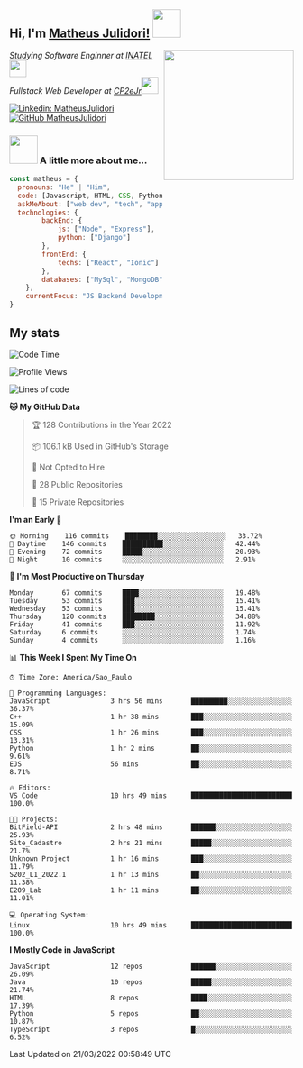 <h2> Hi, I'm <a href="https://matheusjulidori.github.io" target="_blank">Matheus Julidori!</a> <img src="https://media.giphy.com/media/12oufCB0MyZ1Go/giphy.gif" width="50"></h2>
<img align='right' src="https://media.giphy.com/media/3oKIPnAiaMCws8nOsE/giphy.gif" width="230" height="auto">
<p><em>Studying Software Enginner at <a href="http://www.inatel.br" target="_blank">INATEL</a><img src="https://media.giphy.com/media/fYSnHlufseco8Fh93Z/giphy.gif" width="30"></br>
  Fullstack Web Developer at <a href="http://www.cp2ejr.com.br" target="_blank">CP2eJr</a><img src="https://media.giphy.com/media/WUlplcMpOCEmTGBtBW/giphy.gif" width="30"> 
</em></p>

[![Linkedin: MatheusJulidori](https://img.shields.io/badge/-MatheusJulidori-blue?style=flat-square&logo=Linkedin&logoColor=white&link=https://www.linkedin.com/in/MatheusJulidori/)](https://www.linkedin.com/in/MatheusJulidori/)
[![GitHub MatheusJulidori](https://img.shields.io/github/followers/matheusjulidori?label=follow&style=social)](https://github.com/MatheusJulidori)


### <img src="https://media.giphy.com/media/VgCDAzcKvsR6OM0uWg/giphy.gif" width="50"> A little more about me...  

```javascript
const matheus = {
  pronouns: "He" | "Him",
  code: [Javascript, HTML, CSS, Python, Java, C++, C],
  askMeAbout: ["web dev", "tech", "app dev", "games"],
  technologies: {
        backEnd: {
            js: ["Node", "Express"],
            python: ["Django"]
        },
        frontEnd: {
            techs: ["React", "Ionic"]
        },
        databases: ["MySql", "MongoDB","PostgreSQL"],
    },
    currentFocus: "JS Backend Development",
}
```
<h2>My stats</h2>

<!--START_SECTION:waka-->
![Code Time](http://img.shields.io/badge/Code%20Time-115%20hrs%2026%20mins-blue)

![Profile Views](http://img.shields.io/badge/Profile%20Views-6-blue)

![Lines of code](https://img.shields.io/badge/From%20Hello%20World%20I%27ve%20Written-525%20Thousand%20lines%20of%20code-blue)

**🐱 My GitHub Data** 

> 🏆 128 Contributions in the Year 2022
 > 
> 📦 106.1 kB Used in GitHub's Storage 
 > 
> 🚫 Not Opted to Hire
 > 
> 📜 28 Public Repositories 
 > 
> 🔑 15 Private Repositories  
 > 
**I'm an Early 🐤** 

```text
🌞 Morning    116 commits    ████████░░░░░░░░░░░░░░░░░   33.72% 
🌆 Daytime    146 commits    ██████████░░░░░░░░░░░░░░░   42.44% 
🌃 Evening    72 commits     █████░░░░░░░░░░░░░░░░░░░░   20.93% 
🌙 Night      10 commits     ░░░░░░░░░░░░░░░░░░░░░░░░░   2.91%

```
📅 **I'm Most Productive on Thursday** 

```text
Monday       67 commits     ████░░░░░░░░░░░░░░░░░░░░░   19.48% 
Tuesday      53 commits     ███░░░░░░░░░░░░░░░░░░░░░░   15.41% 
Wednesday    53 commits     ███░░░░░░░░░░░░░░░░░░░░░░   15.41% 
Thursday     120 commits    ████████░░░░░░░░░░░░░░░░░   34.88% 
Friday       41 commits     ███░░░░░░░░░░░░░░░░░░░░░░   11.92% 
Saturday     6 commits      ░░░░░░░░░░░░░░░░░░░░░░░░░   1.74% 
Sunday       4 commits      ░░░░░░░░░░░░░░░░░░░░░░░░░   1.16%

```


📊 **This Week I Spent My Time On** 

```text
⌚︎ Time Zone: America/Sao_Paulo

💬 Programming Languages: 
JavaScript               3 hrs 56 mins       █████████░░░░░░░░░░░░░░░░   36.37% 
C++                      1 hr 38 mins        ███░░░░░░░░░░░░░░░░░░░░░░   15.09% 
CSS                      1 hr 26 mins        ███░░░░░░░░░░░░░░░░░░░░░░   13.31% 
Python                   1 hr 2 mins         ██░░░░░░░░░░░░░░░░░░░░░░░   9.61% 
EJS                      56 mins             ██░░░░░░░░░░░░░░░░░░░░░░░   8.71%

🔥 Editors: 
VS Code                  10 hrs 49 mins      █████████████████████████   100.0%

🐱‍💻 Projects: 
BitField-API             2 hrs 48 mins       ██████░░░░░░░░░░░░░░░░░░░   25.93% 
Site_Cadastro            2 hrs 21 mins       █████░░░░░░░░░░░░░░░░░░░░   21.7% 
Unknown Project          1 hr 16 mins        ███░░░░░░░░░░░░░░░░░░░░░░   11.79% 
S202_L1_2022.1           1 hr 13 mins        ██░░░░░░░░░░░░░░░░░░░░░░░   11.38% 
E209_Lab                 1 hr 11 mins        ██░░░░░░░░░░░░░░░░░░░░░░░   11.01%

💻 Operating System: 
Linux                    10 hrs 49 mins      █████████████████████████   100.0%

```

**I Mostly Code in JavaScript** 

```text
JavaScript               12 repos            ██████░░░░░░░░░░░░░░░░░░░   26.09% 
Java                     10 repos            █████░░░░░░░░░░░░░░░░░░░░   21.74% 
HTML                     8 repos             ████░░░░░░░░░░░░░░░░░░░░░   17.39% 
Python                   5 repos             ██░░░░░░░░░░░░░░░░░░░░░░░   10.87% 
TypeScript               3 repos             █░░░░░░░░░░░░░░░░░░░░░░░░   6.52%

```



 Last Updated on 21/03/2022 00:58:49 UTC
<!--END_SECTION:waka-->
